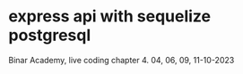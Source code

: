 # express api with sequelize postgresql

Binar Academy, live coding chapter 4. 04, 06, 09, 11-10-2023
